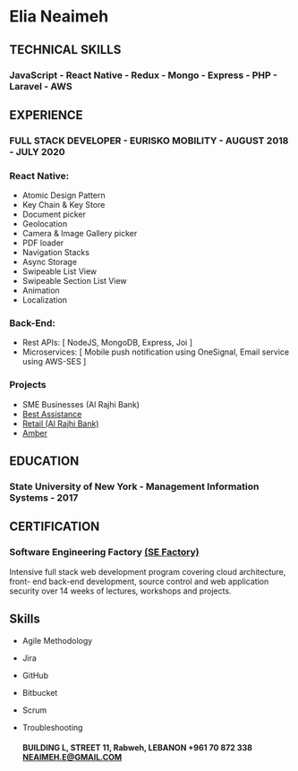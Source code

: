 # Elia Neaimeh


## TECHNICAL SKILLS

### JavaScript - React Native - Redux - Mongo - Express - PHP - Laravel - AWS

## EXPERIENCE
### FULL STACK DEVELOPER - EURISKO MOBILITY - AUGUST 2018 - JULY 2020
### React Native:
 - Atomic Design Pattern           
 - Key Chain & Key Store
 - Document picker                 
 - Geolocation
 - Camera & Image Gallery picker   
 - PDF loader
 - Navigation Stacks               
 - Async Storage
 - Swipeable List View             
 - Swipeable Section List View
 - Animation                      
 - Localization

### Back-End:
- Rest APIs: [ NodeJS, MongoDB, Express, Joi ]
- Microservices: [ Mobile push notification using OneSignal, Email service using AWS-SES ]

### Projects

- SME Businesses (Al Rajhi Bank)
- [Best Assistance](https://apps.apple.com/lb/app/best-assistance/id510659038)
- [Retail (Al Rajhi Bank)](https://apps.apple.com/sa/app/alrajhi-mobile/id1472508112)
- [Amber](https://apps.apple.com/us/app/ambr/id1463968402)

## EDUCATION
### State University of New York - Management Information Systems - 2017

## CERTIFICATION
### Software Engineering Factory [(SE Factory)](https://sefactory.io/)
Intensive full stack web development program covering cloud architecture, front- end back-end development, source control and web application security over 14 weeks of lectures, workshops and projects.

## Skills
 - Agile Methodology
 - Jira
 - GitHub
 - Bitbucket
 - Scrum
 - Troubleshooting
 
 
 
 
 
 
 
 

      #### BUILDING L, STREET 11, Rabweh, LEBANON +961 70 872 338 NEAIMEH.E@GMAIL.COM
